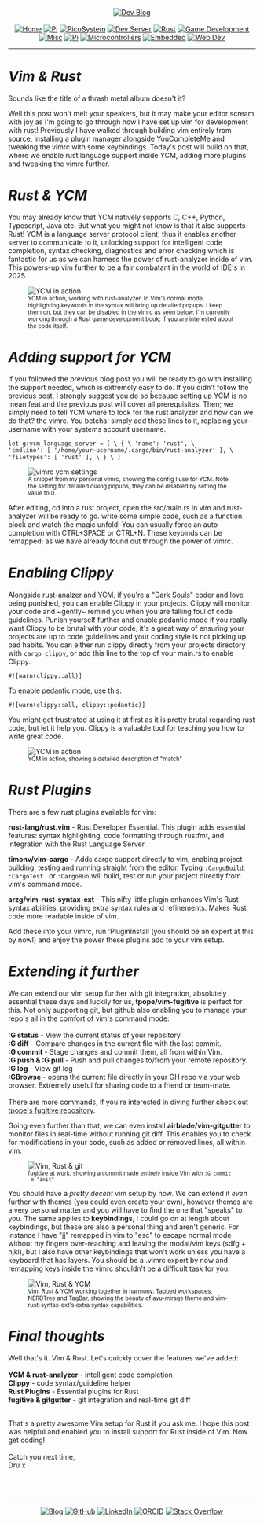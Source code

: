 <!-- Header -->
<link rel="stylesheet" href="../../assets/css/style.css"/>
<div align="center">    
  <a href="../"><img alt="Dev Blog" src="https://img.shields.io/badge/-Developer%20Blog-FE7A16?&logo=git&logoColor=white"></a><br><br></div> 

<div align="center"><a href="../"><img alt="Home" src="https://img.shields.io/badge/-Home-151515?&logo=Arduino&logoColor=C51A4A"></a> <a href="./development"><img alt="Pi" src="https://img.shields.io/badge/-Development-151515?&logo=git&logoColor=C51A4A"></a> <a href="./picosystem"><img alt="PicoSystem" src="https://img.shields.io/badge/-PicoSystem-151515?&logo=raspberrypi&logoColor=C51A4A"></a> <a href="./devserver"><img alt="Dev Server" src="https://img.shields.io/badge/-Dev%20Server-151515?&logo=Ubuntu&logoColor=C51A4A"></a> <a href="./"><img alt="Rust" src="https://img.shields.io/badge/-Rust-151515?&logo=rust&logoColor=C51A4A"></a> <a href="./gamedev"><img alt="Game Development" src="https://img.shields.io/badge/-Game%20Development-151515?&logo=steam&logoColor=C51A4A"></a> <a href="./misc"><img alt="Misc" src="https://img.shields.io/badge/-Misc-151515?&logo=Ubuntu&logoColor=C51A4A"></a> <a href="./raspberrypi"><img alt="Pi" src="https://img.shields.io/badge/-Raspberry%20Pi-151515?&logo=Raspberry-Pi&logoColor=C51A4A"></a>
<a href="./microcontrollers"><img alt="Microcontrollers" src="https://img.shields.io/badge/-Microcontrollers-151515?&logo=Arduino&logoColor=FE7A16"></a>
<a href="./embedded"><img alt="Embedded" src="https://img.shields.io/badge/-Embedded-151515?&logo=C&logoColor=8a3f8f"></a>
<a href="./webdev"><img alt="Web Dev" src="https://img.shields.io/badge/-Web%20Development-151515?&logo=html5&logoColor=DD4814"></a></div>
<hr>
<div id="blog-post">
<!-- Main --> 




<h1 id="vim-and-rust"><em>Vim & Rust</em></h1>

<p>Sounds like the title of a thrash metal album doesn't it?</p>
<p>Well this post won't melt your speakers, but it may make your editor scream with joy as I'm going to go through how I have set up vim for development with rust! Previously I have walked through building vim entirely from source, installing a plugin manager alongside YouCompleteMe and tweaking the vimrc with some keybindings. Today's post will build on that, where we enable rust language support inside YCM, adding more plugins and tweaking the vimrc further.</p>


<h1 id="rust-and-ycm"><em>Rust & YCM</em></h1>
<p>You may already know that YCM natively supports C, C++, Python, Typescript, Java etc. But what you might not know is that it also supports Rust! YCM is a language server protocol client; thus it enables another server to communicate to it, unlocking support for intelligent code completion, syntax checking, diagnostics and error checking which is fantastic for us as we can harness the power of rust-analyzer inside of vim. This powers-up vim further to be a fair combatant in the world of IDE's in 2025.</p>

<figure>
<img src="{{ site.baseurl }}/rust/img/vim-ycm1.png" alt="YCM in action" style="max-width: 600px; height: auto;" />
<br><sup>YCM in action, working with rust-analyzer. In Vim's normal mode, highlighting keywords in the syntax will bring up detailed popups. I keep them on, but they can be disabled in the vimrc as seen below. I'm currently working through a Rust game development book; if you are interested about the code itself.</sup>
</figure>

<h1 id="adding-ycm-support"><em>Adding support for YCM</em></h1>
<p>If you followed the previous blog post you will be ready to go with installing the support needed, which is extremely easy to do. If you didn't follow the previous post, I strongly suggest you do so because setting up YCM is no mean feat and the previous post will cover all prerequisites. Then; we simply need to tell YCM where to look for the rust analyzer and how can we do that? the vimrc. You betcha! simply add these lines to it, replacing your-username with your systems account username.</p>

<code>let g:ycm_language_server = [
  \ {
  \   'name': 'rust',
  \   'cmdline': [ '/home/your-username/.cargo/bin/rust-analyzer' ],
  \   'filetypes': [ 'rust' ],
  \ }
\ ]</code>


<figure>
<img src="{{ site.baseurl }}/rust/img/vimrc-ycm.png" alt="vimrc ycm settings" style="max-width: 600px; height: auto;" />
<br><sup>A snippet from my personal vimrc, showing the config I use for YCM.  Note the setting for detailed dialog popups, they can be disabled by setting the value to 0.</sup>
</figure>

<p>After editing, cd into a rust project, open the src/main.rs in vim and rust-analyzer will be ready to go. write some simple code, such as a function block and watch the magic unfold! You can usually force an auto-completion with CTRL+SPACE or CTRL+N. These keybinds can be remapped; as we have already found out through the power of vimrc. </p>

<h1 id="enabling-clippy"><em>Enabling Clippy</em></h1>
<p>Alongside rust-analzer and YCM, if you're a "Dark Souls" coder and love being punished, you can enable Clippy in your projects. Clippy will monitor your code and ~gently~ remind you when you are falling foul of code guidelines. Punish yourself further and enable pedantic mode if you really want Clippy to be brutal with your code, it's a great way of ensuring your projects are up to code guidelines and your coding style is not picking up bad habits. You can either run clippy directly from your projects directory with <code>cargo clippy</code>, or add this line to the top of your main.rs to enable Clippy:</p>
<p><code>#![warn(clippy::all)]</code></p>
<p>To enable pedantic mode, use this:</p>
<p><code>#![warn(clippy::all, clippy::pedantic)]</code></p>
<p>You might get frustrated at using it at first as it is pretty brutal regarding rust code, but let it help you. Clippy is a valuable tool for teaching you how to write great code.</p>

<figure>
<img src="{{ site.baseurl }}/rust/img/vim-ycm3.png" alt="YCM in action" style="max-width: 600px; height: auto;" />
<br><sup>YCM in action, showing a detailed description of "match"</sup>
</figure>


<h1 id="rust-plugins"><em>Rust Plugins</em></h1>
<p>There are a few rust plugins available for vim:</p>


<p><b>rust-lang/rust.vim</b> - Rust Developer Essential. This plugin adds essential features: syntax highlighting, code formatting through rustfmt, and integration with the Rust Language Server.</p>
<p><b>timonv/vim-cargo</b> - Adds cargo support directly to vim, enabing project building, testing and running straight from the editor. Typing <code>:CargoBuild</code>, <code>:CargoTest </code> or <code>:CargoRun</code> will build, test or run your project directly from vim's command mode.</p>
<p><b>arzg/vim-rust-syntax-ext</b> - This nifty little plugin enhances Vim's Rust syntax abilities, providing extra syntax rules and refinements. Makes Rust code more readable inside of vim.</p>
<p>Add these into your vimrc, run :PluginInstall (you should be an expert at this by now!) and enjoy the power these plugins add to your vim setup.

<h1 id="extending-it-further"><em>Extending it further</em></h1>
<p>We can extend our vim setup further with git integration, absolutely essential these days and luckily for us, <b>tpope/vim-fugitive</b> is perfect for this. Not only supporting git, but github also enabling you to manage your repo's all in the comfort of vim's command mode:<br/>
 <br/>
<b>:G status</b> - View the current status of your repository.<br/>
<b>:G diff</b> - Compare changes in the current file with the last commit.<br/>
<b>:G commit</b> - Stage changes and commit them, all from within Vim.<br/>
<b>:G push & :G pull</b> - Push and pull changes to/from your remote repository.<br/>
<b>:G log</b> - View git log<br/>
<b>:GBrowse</b> - opens the current file directly in your GH repo via your web browser. Extremely useful for sharing code to a friend or team-mate.
<br/><br/>
There are more commands, if you're interested in diving further check out <a href="https://github.com/tpope/vim-fugitive">tpope's fugitive repository</a>.

Going even further than that; we can even install <b>airblade/vim-gitgutter</b> to monitor files in real-time without running git diff. This enables you to check for modifications in your code, such as added or removed lines, all within vim.</p>

<figure>
<img src="{{ site.baseurl }}/rust/img/vim-git2.png" alt="Vim, Rust & git" style="max-width: 600px; height: auto;" />
<br><sup>fugitive at work, showing a commit made entirely inside Vim with <code>:G commit -m "init"</code></sup>
</figure>

<p>You should have a <em>pretty decent</em> vim setup by now. We can extend it <em>even</em> further with themes (you could even create your own), however themes are a very personal matter and you will have to find the one that "speaks" to you. The same applies to <b>keybindings</b>, I could go on at length about keybindings, but these are also a personal thing and aren't generic. For instance I have "jj" remapped in vim to "esc" to escape normal mode without my fingers over-reaching and leaving the modal/vim keys (sdfg + hjkl), but I also have other keybindings that won't work unless you have a keyboard that has layers. You should be a .vimrc expert by now and remapping keys inside the vimrc shouldn't be a difficult task for you. </p>

<figure>
<img src="{{ site.baseurl }}/rust/img/vim-ycm4.png" alt="Vim, Rust & YCM" style="max-width: 600px; height: auto;" />
<br><sup>Vim, Rust & YCM working together in harmony. Tabbed workspaces, NERDTree and TagBar, showing the beauty of ayu-mirage theme and vim-rust-syntax-ext's extra syntax capabilities.</sup>
</figure>

<h1 id="final-thoughts"><em>Final thoughts</em></h1>
<p>Well that's it. Vim & Rust. Let's quickly cover the features we've added:<br/><br/>
<b>YCM & rust-analyzer</b> - intelligent code completion<br/>
<b>Clippy</b> - code syntax/guideline helper<br/>
<b>Rust Plugins</b> - Essential plugins for Rust <br/>
<b>fugitive & gitgutter</b> - git integration and real-time git diff<br/><br/>

 That's a pretty awesome Vim setup for Rust if you ask me. I hope this post was helpful and enabled you to install support for Rust inside of Vim. Now get coding!<br/><br/>
Catch you next time, <br/> Dru x </p>


<br>
<!-- Footer -->


<br>
<div align="center"><hr>
  <a href="../"><img alt="Blog" src="https://img.shields.io/badge/-Developer%20Blog-DD4814?style=flat-square&logo=github&logoColor=black"></a> 
  <a href="https://github.com/dntstck"><img alt="GitHub" src="https://img.shields.io/badge/-@dntstck-181717?style=flat-square&logo=GitHub&logoColor=white"></a> 
  <a href="https://www.linkedin.com/in/drudelarosa"><img alt="LinkedIn" src="https://img.shields.io/badge/-LinkedIn-0077B5?style=flat-square&logo=Linkedin&logoColor=white"></a> 
  <a href="https://orcid.org/0009-0003-6755-7655"><img alt="ORCID" src="https://img.shields.io/badge/-ORCID-A6CE39?style=flat-square&logo=ORCID&logoColor=white"></a> 
  <a href="https://stackoverflow.com/users/28874348/dru-delarosa"><img alt="Stack Overflow" src="https://img.shields.io/badge/-Stack%20Overflow-FE7A16?style=flat-square&logo=Stack-Overflow&logoColor=white"></a>
</div>
